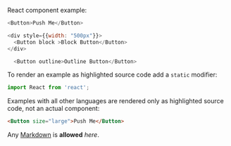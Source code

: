 React component example:

```js
<Button>Push Me</Button>
```

```js
<div style={{width: "500px"}}>
  <Button block >Block Button</Button>
</div>
```

```js
  <Button outline>Outline Button</Button>
```


To render an example as highlighted source code add a `static` modifier:

```jsx static
import React from 'react';
```

Examples with all other languages are rendered only as highlighted source code, not an actual component:

```html
<Button size="large">Push Me</Button>
```

Any [Markdown](http://daringfireball.net/projects/markdown/) is **allowed** _here_.
